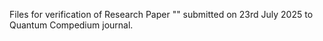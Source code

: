 Files for verification of Research Paper "" submitted on 23rd July 2025 to Quantum Compedium journal.

